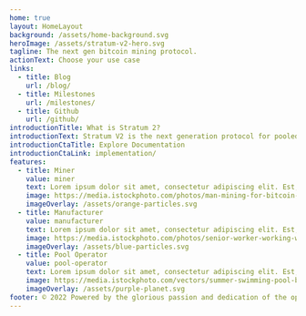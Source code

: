 ```yaml
---
home: true
layout: HomeLayout
background: /assets/home-background.svg
heroImage: /assets/stratum-v2-hero.svg
tagline: The next gen bitcoin mining protocol.
actionText: Choose your use case
links:
  - title: Blog
    url: /blog/
  - title: Milestones
    url: /milestones/
  - title: Github
    url: /github/
introductionTitle: What is Stratum 2?
introductionText: Stratum V2 is the next generation protocol for pooled mining. It focuses on making data transfers more efficient, reducing physical infrastructure requirements for mining operations, and increasing security. Additionally, Stratum V2 introduces three new sub-protocols that allow miners to select their own transaction sets through a negotiation process with pools, improving decentralization.
introductionCtaTitle: Explore Documentation
introductionCtaLink: implementation/
features:
  - title: Miner
    value: miner
    text: Lorem ipsum dolor sit amet, consectetur adipiscing elit. Est, non nulla iaculis lacus mi. Eu fusce pellentesque mattis ultricies mauris orci, commodo.
    image: https://media.istockphoto.com/photos/man-mining-for-bitcoin-picture-id939519232?s=612x612
    imageOverlay: /assets/orange-particles.svg
  - title: Manufacturer
    value: manufacturer
    text: Lorem ipsum dolor sit amet, consectetur adipiscing elit. Est, non nulla iaculis lacus mi. Eu fusce pellentesque mattis ultricies mauris orci, commodo.
    image: https://media.istockphoto.com/photos/senior-worker-working-with-welding-tool-picture-id1266644220?s=612x612
    imageOverlay: /assets/blue-particles.svg
  - title: Pool Operator
    value: pool-operator
    text: Lorem ipsum dolor sit amet, consectetur adipiscing elit. Est, non nulla iaculis lacus mi. Eu fusce pellentesque mattis ultricies mauris orci, commodo.
    image: https://media.istockphoto.com/vectors/summer-swimming-pool-background-illustration-with-inflatable-ring-vector-id1304928779?s=612x612
    imageOverlay: /assets/purple-planet.svg
footer: © 2022 Powered by the glorious passion and dedication of the open-source bitcoin community.
---
```

